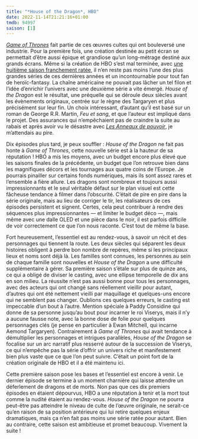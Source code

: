 ```yaml
---
title: "*House of the Dragon*, HBO"
date: 2022-11-14T21:21:16+01:00
tmdb: 94997 
saison: [1]
---
```


[*Game of Thrones*](https://voiretmanger.fr/game-of-thrones-weiss-benioff-hbo/) fait partie de ces œuvres cultes qui ont bouleversé une industrie. Pour la première fois, une création destinée au petit écran se permettait d’être aussi épique et grandiose qu’un long-métrage destiné aux grands écrans. Même si la création de HBO s’est mal terminée, avec [une huitième saison franchement ratée](https://voiretmanger.fr/game-of-thrones-weiss-benioff-hbo/#8), il n’en reste pas moins l’une des plus grandes séries de ces dernières années et un incontournable pour tout fan de heroïc-fantasy. La chaîne américaine ne pouvait pas lâcher un tel filon et l’idée d’enrichir l’univers avec une deuxième série a vite émergé. *House of the Dragon* est le résultat, une préquelle qui se déroule deux siècles avant les évènements originaux, centrée sur le règne des Targaryen et plus précisément sur leur fin. Un choix intéressant, d’autant qu’il est basé sur un roman de George R.R. Martin, *Feu et sang*, et que l’auteur est impliqué dans le projet. Des assurances qui n’empêchaient pas de craindre la suite au rabais et après avoir vu le désastre avec [*Les Anneaux de pouvoir*](https://nicolasfurno.fr/serie/seigneur-anneaux-pouvoir-amazon/), je m’attendais au pire.

Dix épisodes plus tard, je peux souffler : *House of the Dragon* ne fait pas honte à *Game of Thrones*, cette nouvelle série est à la hauteur de sa réputation ! HBO a mis les moyens, avec un budget encore plus élevé que les saisons finales de la précédente, un budget que l’on retrouve bien dans les magnifiques décors et les tournages aux quatre coins de l’Europe. Je pourrais pinailler sur certains fonds numériques, mais ils sont assez rares et l’ensemble a fière allure. Les dragons sont nombreux et toujours aussi impressionnants et le seul véritable défaut sur le plan visuel est cette fâcheuse tendance à filmer dans l’obscurité. C’était de pire en pire dans la série originale, mais au lieu de corriger le tir, les réalisateurs de ces épisodes persistent et signent. Certes, cela peut contribuer à rendre des séquences plus impressionnantes — et limiter le budget déco —, mais même avec une dalle OLED et une pièce dans le noir, il est parfois difficile de voir correctement ce que l’on nous raconte. C’est tout de même la base.

Fort heureusement, l’essentiel est au rendez-vous, à savoir un récit et des personnages qui tiennent la route. Les deux siècles qui séparent les deux histoires obligent à perdre bon nombre de repères, même si les principaux lieux et noms sont déjà là. Les familles sont connues, les personnes au sein de chaque famille sont nouvelles et *House of the Dragon* a une difficulté supplémentaire à gérer. Sa première saison s’étale sur plus de quinze ans, ce qui a obligé de diviser le casting, avec une ellipse temporelle de dix ans en son milieu. La réussite n’est pas aussi bonne pour tous les personnages, avec des acteurs qui ont changé sans réellement vieillir pour autant, d’autres qui ont été nettement vieilli par maquillage et quelques-uns encore qui ne semblent pas changer. Oublions ces quelques erreurs, le casting est impeccable d’un bout à l’autre. Mention spéciale à Paddy Considine qui donne de sa personne jusqu’au bout pour incarner le roi Viserys, mais il n’y a aucune fausse note, avec la bonne dose de folie pour quelques personnages clés (je pense en particulier à Ewan Mitchell, qui incarne Aemond Targaryen). Contrairement à *Game of Thrones* qui avait tendance à démultiplier les personnages et intrigues parallèles, *House of the Dragon* se focalise sur un arc narratif plus resserré autour de la succession de Viserys, ce qui n’empêche pas la série d’offrir un univers riche et manifestement bien plus vaste que ce que l’on peut suivre. C’était un point fort de la création originale de HBO et il a été maintenu ici.

Cette première saison pose les bases et l’essentiel est encore à venir. Le dernier épisode se termine à un moment charnière qui laisse attendre un déferlement de dragons et de morts. Non pas que ces dix premiers épisodes en étaient dépourvus, HBO a une réputation à tenir et la mort tout comme la nudité étaient au rendez-vous. *House of the Dragon* ne pourra peut-être pas atteindre le niveau de culte de l’œuvre originale, ne serait-ce qu’en raison de sa position antérieure qui lui retire quelques enjeux dramatiques, mais ça n’en fait pas moins une série ratée pour autant. Bien au contraire, cette saison est ambitieuse et promet beaucoup. Vivement la suite !

